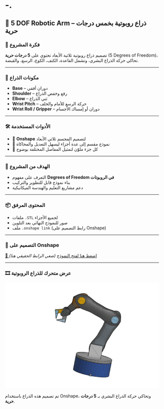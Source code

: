 # -.

## 🤖 5 DOF Robotic Arm – ذراع روبوتية بخمس درجات حرية

### 📌 فكرة المشروع  
تصميم ذراع روبوتية ثلاثية الأبعاد تحتوي على **5 درجات حرية** (5 Degrees of Freedom)، تحاكي حركة الذراع البشري، وتشمل القاعدة، الكتف، الكوع، الرسغ، والقبضة.

---

### 🧱 مكونات الذراع
- **Base** – دوران أفقي
- **Shoulder** – رفع وخفض الذراع
- **Elbow** – ثني الذراع
- **Wrist Pitch** – حركة الرسغ للأمام والخلف
- **Wrist Roll / Gripper** – دوران أو إمساك الأجسام

---

### 🛠️ الأدوات المستخدمة
- 🎨 **Onshape** لتصميم المجسم ثلاثي الأبعاد
- 🧠 نموذج مقسم إلى عدة أجزاء ليسهل التعديل والمحاكاة
- 🔧 كل جزء ملوّن لتمثيل المفاصل المختلفة بوضوح

---

### 🎯 الهدف من المشروع
- التعرف على مفهوم **Degrees of Freedom في الروبوتات**
- بناء نموذج قابل للتطوير والتركيب
- دعم مشاريع التعليم والهندسة الميكانيكية

---

### 📦 المحتوى المرفق
- ملفات `.STL` لجميع الأجزاء
- صور للنموذج النهائي بعد التلوين
- ملف `.onshape link` (رابط التصميم على Onshape)

---

### 🔗 التصميم على Onshape  
[📎 اضغط هنا لفتح النموذج](#) *(ضعي الرابط الحقيقي هنا)*

---

### 🎞️ عرض متحرك للذراع الروبوتية

![ذراع روبوتية متحركة](./ذراع.GIF)

تم تصميم هذه الذراع باستخدام Onshape، وتحاكي حركة الذراع البشري بـ **5 درجات حرية**.
